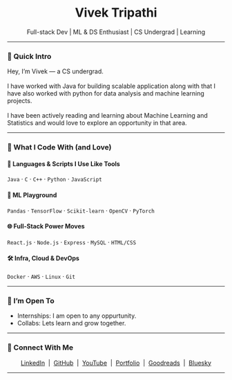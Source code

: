 
<h1 align="center">Vivek Tripathi</h1>
<p align="center">Full-stack Dev | ML & DS Enthusiast | CS Undergrad | Learning</p>

---

### 🧠 Quick Intro

Hey, I’m Vivek — a CS undergrad.  
<br>
I have worked with Java for building scalable application along with that I have also worked with python for data analysis and machine learning projects.  
<br>
I have been actively reading and learning about Machine Learning and Statistics and would love to explore an opportunity in that area.

---

### 🔨 What I Code With (and Love)

#### 🚧 Languages & Scripts I Use Like Tools
`Java` · `C` · `C++` · `Python` · `JavaScript`

#### 🧠 ML Playground
`Pandas` · `TensorFlow` · `Scikit-learn` · `OpenCV` · `PyTorch`

#### 🌐 Full-Stack Power Moves
`React.js` · `Node.js` · `Express` · `MySQL` · `HTML/CSS`

#### 🛠 Infra, Cloud & DevOps
`Docker` · `AWS` · `Linux` · `Git`

---

### 🤝 I’m Open To

- Internships: I am open to any oppurtunity.
- Collabs: Lets learn and grow together.

---

### 🔗 Connect With Me

<p align="center">
  <a href="https://www.linkedin.com/in/vivek-tripathi-4a42a1162/" target="_blank">LinkedIn</a> &nbsp;|&nbsp;
  <a href="https://github.com/vivektripathi-dev" target="_blank">GitHub</a> &nbsp;|&nbsp;
  <a href="https://www.youtube.com/@vivekIsLagging" target="_blank">YouTube</a> &nbsp;|&nbsp;
  <a href="https://www.vivektripathi.com" target="_blank">Portfolio</a> &nbsp;|&nbsp;
  <a href="https://www.goodreads.com/user/show/188641679-vivek-tripathi" target="_blank">Goodreads</a> &nbsp;|&nbsp;
  <a href="https://bsky.app/profile/vivektripathi.bsky.social" target="_blank">Bluesky</a>
</p>

---
